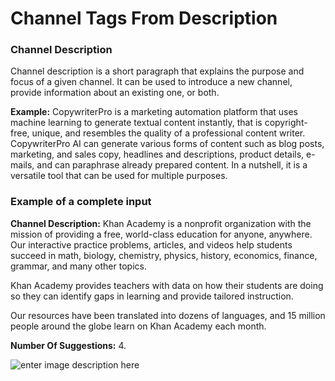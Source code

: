 ﻿# Channel Tags From Description

### **Channel Description**

Channel description is a short paragraph that explains the purpose and focus of a given channel. It can be used to introduce a new channel, provide information about an existing one, or both.

**Example:** CopywriterPro is a marketing automation platform that uses machine learning to generate textual content instantly, that is copyright-free, unique, and resembles the quality of a professional content writer. CopywriterPro AI can generate various forms of content such as blog posts, marketing, and sales copy, headlines and descriptions, product details, e-mails, and can paraphrase already prepared content. In a nutshell, it is a versatile tool that can be used for multiple purposes.

### **Example of a complete input**

**Channel Description:** Khan Academy is a nonprofit organization with the mission of providing a free, world-class education for anyone, anywhere. Our interactive practice problems, articles, and videos help students succeed in math, biology, chemistry, physics, history, economics, finance, grammar, and many other topics.

Khan Academy provides teachers with data on how their students are doing so they can identify gaps in learning and provide tailored instruction.

Our resources have been translated into dozens of languages, and 15 million people around the globe learn on Khan Academy each month.

**Number Of Suggestions:** 4.

![enter image description here](https://copywriterpro-ai-tools.s3.amazonaws.com/Channel+Tags+From+Description.jpg)
